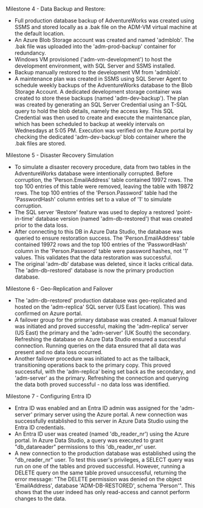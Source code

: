 
Milestone 4 - Data Backup and Restore:
- Full production database backup of AdventureWorks was created using SSMS and stored locally as a .bak file on the ADM-VM virtual machine at the default location.
- An Azure Blob Storage account was created and named 'admblob'. The .bak file was uploaded into the 'adm-prod-backup' container for redundancy.
- Windows VM provisioned ('adm-vm-development') to host the development environment, with SQL Server and SSMS installed.
- Backup manually restored to the development VM from 'admblob'.
- A maintenance plan was created in SSMS using SQL Server Agent to schedule weekly backups of the AdventureWorks database to the Blob Storage Account. A dedicated development
storage container was created to store these backups (named 'adm-dev-backup'). The plan was created by generating an SQL Server Credential using an T-SQL query to hold
the blob details, namely the access key. This SQL Credential was then used to create and execute the maintenance plan, which has been scheduled to backup at weekly
intervals on Wednesdays at 5:05 PM. Execution was verified on the Azure portal by checking the dedicated 'adm-dev-backup' blob container where the .bak files are stored.

Milestone 5 - Disaster Recovery Simulation
- To simulate a disaster recovery procedure, data from two tables in the AdventureWorks database were intentionally corrupted. Before corruption, the 'Person.EmailAddress'
table contained 19972 rows. The top 100 entries of this table were removed, leaving the table with 19872 rows. The top 100 entries of the 'Person.Password' table had
the 'PasswordHash' column entries set to a value of '1' to simulate corruption.
- The SQL server 'Restore' feature was used to deploy a restored 'point-in-time' database version (named 'adm-db-restored') that was created prior to the data loss.
- After connecting to this DB in Azure Data Studio, the database was queried to ensure restoration success. The 'Person.EmailAddress' table contained 19972 rows and the top 100 entries of the 'PasswordHash' column in the 'Person.Password' table were password hashes, not '1' values. This validates that the data restoration was successful.
- The original 'adm-db' database was deleted, since it lacks critical data. The 'adm-db-restored' database is now the primary production database.

Milestone 6 - Geo-Replication and Failover
- The 'adm-db-restored' production database was geo-replicated and hosted on the 'adm-replica' SQL server (US East location). This was confirmed on Azure portal.
- A failover group for the primary database was created. A manual failover was initiated and proved successful, making the 'adm-replica' server (US East) the primary and the 'adm-server' (UK South) the secondary. Refreshing the database on Azure Data Studio ensured a successful connection. Running queries on the data ensured that all data was present and no data loss occurred.
- Another failover procedure was initiated to act as the tailback, transitioning operations back to the primary copy. This proved successful, with the 'adm-replica' being set back as the secondary, and 'adm-server' as the primary. Refreshing the connection and querying the data both proved successful - no data loss was identified.

Milestone 7 - Configuring Entra ID
- Entra ID was enabled and an Entra ID admin was assigned for the 'adm-server' primary server using the Azure portal. A new connection was successfully established to this server in Azure Data Studio using the Entra ID credentials.
- An Entra ID user was created (named 'db_reader_nr') using the Azure portal. In Azure Data Studio, a query was executed to grant "db_datareader" permissions to this 'db_reader_nr' user.
- A new connection to the production database was established using the "db_reader_nr" user. To test this user's privileges, a SELECT query was run on one of the tables and proved successful. However, running a DELETE query on the same table proved unsuccessful, returning the error message: "The DELETE permission was denied on the object 'EmailAddress', database 'ADM-DB-RESTORED', schema 'Person'". This shows that the user indeed has only read-access and cannot perform changes to the data.
